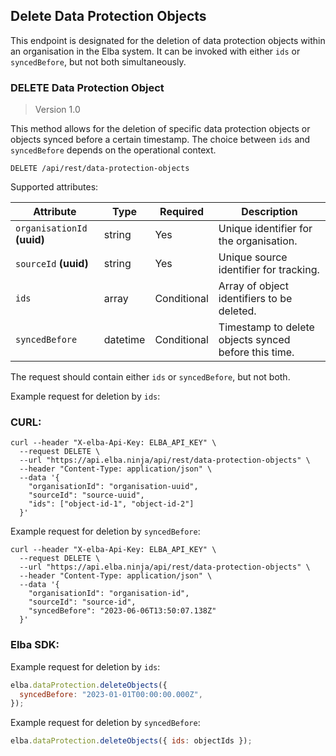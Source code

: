## Delete Data Protection Objects
This endpoint is designated for the deletion of data protection objects within an organisation in the Elba system. It can be invoked with either `ids` or `syncedBefore`, but not both simultaneously.

### DELETE Data Protection Object

> Version 1.0

This method allows for the deletion of specific data protection objects or objects synced before a certain timestamp. The choice between `ids` and `syncedBefore` depends on the operational context.


```plaintext
DELETE /api/rest/data-protection-objects
```

Supported attributes:

| Attribute                | Type      | Required | Description                                       |
|--------------------------|-----------|----------|---------------------------------------------------|
| `organisationId`  **(uuid)**        | string      | Yes      | Unique identifier for the organisation.           |
| `sourceId`    **(uuid)**            | string      | Yes      | Unique source identifier for tracking.            |
| `ids`                    | array     | Conditional | Array of object identifiers to be deleted.    |
| `syncedBefore`           | datetime  | Conditional | Timestamp to delete objects synced before this time. |

The request should contain either `ids` or `syncedBefore`, but not both.

Example request for deletion by `ids`:
### CURL:
```shell
curl --header "X-elba-Api-Key: ELBA_API_KEY" \
  --request DELETE \
  --url "https://api.elba.ninja/api/rest/data-protection-objects" \
  --header "Content-Type: application/json" \
  --data '{
    "organisationId": "organisation-uuid",
    "sourceId": "source-uuid",
    "ids": ["object-id-1", "object-id-2"]
  }'
```

Example request for deletion by `syncedBefore`:

```shell
curl --header "X-elba-Api-Key: ELBA_API_KEY" \
  --request DELETE \
  --url "https://api.elba.ninja/api/rest/data-protection-objects" \
  --header "Content-Type: application/json" \
  --data '{
    "organisationId": "organisation-id",
    "sourceId": "source-id",
    "syncedBefore": "2023-06-06T13:50:07.138Z"
  }'
```

### Elba SDK:
Example request for deletion by `ids`:
```javascript
elba.dataProtection.deleteObjects({
  syncedBefore: "2023-01-01T00:00:00.000Z",
});
```
Example request for deletion by `syncedBefore`:
```javascript
elba.dataProtection.deleteObjects({ ids: objectIds });
```